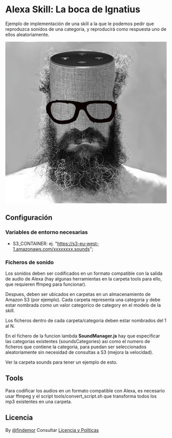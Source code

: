 # Alexa Skill: La boca de Ignatius

Ejemplo de implementación de una skill a la que le podemos pedir que reproduzca sonidos de una categoria, y reproducirá como respuesta uno de ellos aleatoriamente.

![Image](resources/imgs/logo512.png)

## Configuración

### Variables de entorno necesarias

* S3_CONTAINER: ej. "https://s3-eu-west-1.amazonaws.com/xxxxxxxx.sounds"; 

### Ficheros de sonido

Los sonidos deben ser codificados en un formato compatible con la salida de audio de Alexa (hay algunas herramientas en la carpeta tools para ello, que requieren ffmpeg para funcionar).

Despues, deben ser ubicados en carpetas en un almacenamiento de Amazon S3 (por ejemplo). Cada carpeta representa una categoria y debe estar nombrada como un valor categorico de category en el modelo de la skill.

Los ficheros dentro de cada carpeta/categoria deben estar nombrados del 1 al N.

En el fichero de la funcion lambda __SoundManager.js__ hay que especificar las categorias existentes (soundsCategories) asi como el numero de ficheros que contiene la categoria, para puedan ser seleccionados aleatoriamente sin necesidad de consultas a S3 (mejora la velocidad).

Ver la carpeta sounds para tener un ejemplo de esto.

## Tools

Para codificar los audios en un formato compatible con Alexa, es necesario usar ffmpeg y el script tools/convert_script.sh que transforma todos los mp3 existentes en una carpeta.

## Licencia

By [@findemor](http://twitter.com/findemor)
Consultar [Licencia y Políticas](resources/DCSKILLSOUNDS001.htm)
